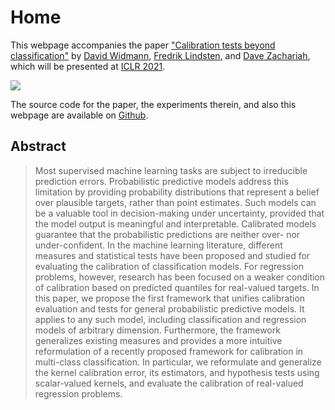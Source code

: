 # Home

This webpage accompanies the paper
["Calibration tests beyond classification"](https://openreview.net/forum?id=-bxf89v3Nx)
by [David Widmann](http://www.it.uu.se/katalog/davwi492),
[Fredrik Lindsten](https://liu.se/en/employee/freli29), and
[Dave Zachariah](https://www.it.uu.se/katalog/davza513), which will be presented at
[ICLR 2021](https://iclr.cc/Conferences/2021).

![](generated/figures/friedman/statsplot_zoom.svg)

The source code for the paper, the experiments therein, and also this webpage are
available on [Github](https://github.com/devmotion/Calibration_ICLR2021/).

## Abstract

> Most supervised machine learning tasks are subject to irreducible prediction
> errors. Probabilistic predictive models address this limitation by providing
> probability distributions that represent a belief over plausible targets,
> rather than point estimates. Such models can be a valuable tool in
> decision-making under uncertainty, provided that the model output is
> meaningful and interpretable. Calibrated models guarantee that the probabilistic
> predictions are neither over- nor under-confident. In the machine learning literature,
> different measures and statistical tests have been proposed and studied
> for evaluating the calibration of classification models. For
> regression problems, however, research has been focused on a weaker
> condition of calibration based on predicted quantiles for real-valued targets.
> In this paper, we propose the first framework that unifies calibration evaluation and
> tests for general probabilistic predictive models. It applies to any such model, including
> classification and regression models of arbitrary dimension. Furthermore,
> the framework generalizes existing measures and provides a more intuitive
> reformulation of a recently proposed framework for calibration in
> multi-class classification. In particular, we reformulate and generalize the
> kernel calibration error, its estimators, and hypothesis tests using scalar-valued
> kernels, and evaluate the calibration of real-valued regression
> problems.
